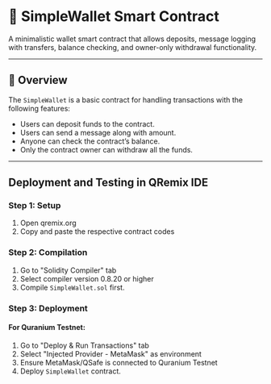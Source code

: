 # 💼 SimpleWallet Smart Contract

A minimalistic wallet smart contract that allows deposits, message logging with transfers, balance checking, and owner-only withdrawal functionality.

---

## 🧠 Overview

The `SimpleWallet` is a basic contract for handling transactions with the following features:

- Users can deposit funds to the contract.
- Users can send a message along with amount.
- Anyone can check the contract’s balance.
- Only the contract owner can withdraw all the funds.

---

## Deployment and Testing in QRemix IDE

### Step 1: Setup

1. Open qremix.org
2. Copy and paste the respective contract codes

### Step 2: Compilation

1. Go to "Solidity Compiler" tab
2. Select compiler version 0.8.20 or higher
3. Compile `SimpleWallet.sol` first.

### Step 3: Deployment

#### For Quranium Testnet:

1. Go to "Deploy & Run Transactions" tab
2. Select "Injected Provider - MetaMask" as environment
3. Ensure MetaMask/QSafe is connected to Quranium Testnet
4. Deploy `SimpleWallet` contract.
